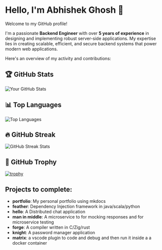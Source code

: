 # Hello, I'm Abhishek Ghosh 👋

Welcome to my GitHub profile!

I'm a passionate **Backend Engineer** with over **5 years of experience** in designing and implementing robust server-side applications. My expertise lies in creating scalable, efficient, and secure backend systems that power modern web applications.


Here's an overview of my activity and contributions:

## 🏆 GitHub Stats

![Your GitHub Stats](https://github-readme-stats.vercel.app/api?username=abhishekghoshh&show_icons=true&hide_title=true&count_private=true&hide=prs&theme=dark)

## 📊 Top Languages

![Top Languages](https://github-readme-stats.vercel.app/api/top-langs/?username=abhishekghoshh&layout=compact&theme=dark)

## 🔥 GitHub Streak

![GitHub Streak Stats](https://github-readme-streak-stats.herokuapp.com/?user=abhishekghoshh&theme=dark)

## 🏅 GitHub Trophy

[![trophy](https://github-profile-trophy.vercel.app/?username=abhishekghoshh&theme=dark)](https://github.com/ryo-ma/github-profile-trophy)


## Projects to complete:

- **portfolio**: My personal portfolio using mkdocs
- **feather**: Dependency Injection framework in java/scala/python
- **hello**: A Distributed chat application
- **man in middle**: A microservice to for mocking responses and for microservice testing
- **forge**: A compiler written in C/Zig/rust
- **knight**: A password manager application
- **matrix**: a vscode plugin to code and debug and then run it inside a a docker container
